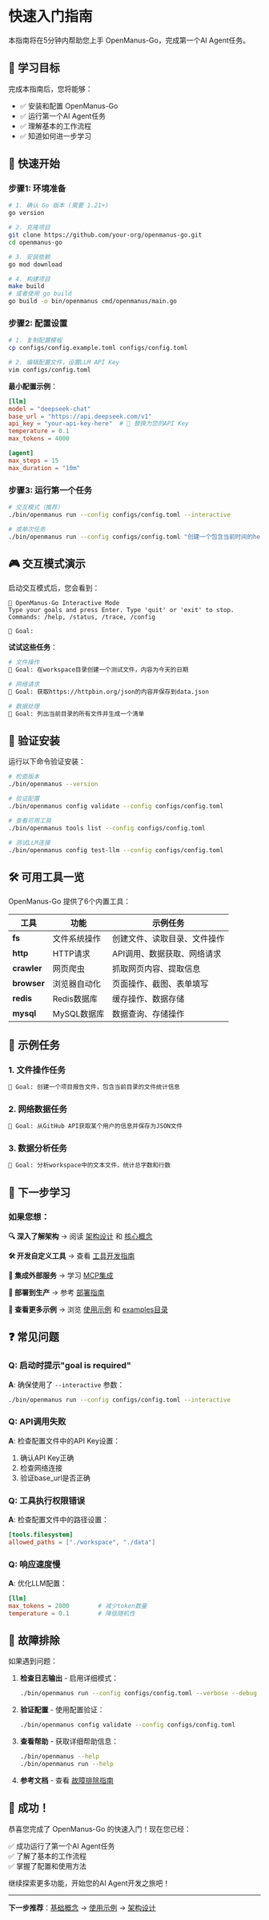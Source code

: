 # 快速入门指南

本指南将在5分钟内帮助您上手 OpenManus-Go，完成第一个AI Agent任务。

## 🎯 学习目标

完成本指南后，您将能够：
- ✅ 安装和配置 OpenManus-Go
- ✅ 运行第一个AI Agent任务
- ✅ 理解基本的工作流程
- ✅ 知道如何进一步学习

## 🚀 快速开始

### 步骤1: 环境准备

```bash
# 1. 确认 Go 版本 (需要 1.21+)
go version

# 2. 克隆项目
git clone https://github.com/your-org/openmanus-go.git
cd openmanus-go

# 3. 安装依赖
go mod download

# 4. 构建项目
make build
# 或者使用 go build
go build -o bin/openmanus cmd/openmanus/main.go
```

### 步骤2: 配置设置

```bash
# 1. 复制配置模板
cp configs/config.example.toml configs/config.toml

# 2. 编辑配置文件，设置LLM API Key
vim configs/config.toml
```

**最小配置示例**：
```toml
[llm]
model = "deepseek-chat"
base_url = "https://api.deepseek.com/v1"
api_key = "your-api-key-here"  # 🔑 替换为您的API Key
temperature = 0.1
max_tokens = 4000

[agent]
max_steps = 15
max_duration = "10m"
```

### 步骤3: 运行第一个任务

```bash
# 交互模式（推荐）
./bin/openmanus run --config configs/config.toml --interactive

# 或单次任务
./bin/openmanus run --config configs/config.toml "创建一个包含当前时间的hello.txt文件"
```

## 🎮 交互模式演示

启动交互模式后，您会看到：

```
🤖 OpenManus-Go Interactive Mode
Type your goals and press Enter. Type 'quit' or 'exit' to stop.
Commands: /help, /status, /trace, /config

🎯 Goal: 
```

**试试这些任务**：

```bash
# 文件操作
🎯 Goal: 在workspace目录创建一个测试文件，内容为今天的日期

# 网络请求
🎯 Goal: 获取https://httpbin.org/json的内容并保存到data.json

# 数据处理
🎯 Goal: 列出当前目录的所有文件并生成一个清单
```

## 🔧 验证安装

运行以下命令验证安装：

```bash
# 检查版本
./bin/openmanus --version

# 验证配置
./bin/openmanus config validate --config configs/config.toml

# 查看可用工具
./bin/openmanus tools list --config configs/config.toml

# 测试LLM连接
./bin/openmanus config test-llm --config configs/config.toml
```

## 🛠️ 可用工具一览

OpenManus-Go 提供了6个内置工具：

| 工具 | 功能 | 示例任务 |
|------|------|----------|
| **fs** | 文件系统操作 | 创建文件、读取目录、文件操作 |
| **http** | HTTP请求 | API调用、数据获取、网络请求 |
| **crawler** | 网页爬虫 | 抓取网页内容、提取信息 |
| **browser** | 浏览器自动化 | 页面操作、截图、表单填写 |
| **redis** | Redis数据库 | 缓存操作、数据存储 |
| **mysql** | MySQL数据库 | 数据查询、存储操作 |

## 📝 示例任务

### 1. 文件操作任务
```bash
🎯 Goal: 创建一个项目报告文件，包含当前目录的文件统计信息
```

### 2. 网络数据任务
```bash
🎯 Goal: 从GitHub API获取某个用户的信息并保存为JSON文件
```

### 3. 数据分析任务
```bash
🎯 Goal: 分析workspace中的文本文件，统计总字数和行数
```

## 🎯 下一步学习

### 如果您想：

**🔍 深入了解架构**
→ 阅读 [架构设计](ARCHITECTURE.md) 和 [核心概念](CONCEPTS.md)

**🛠️ 开发自定义工具**
→ 查看 [工具开发指南](TOOLS.md)

**🔌 集成外部服务**
→ 学习 [MCP集成](MCP_INTEGRATION.md)

**🚀 部署到生产**
→ 参考 [部署指南](DEPLOYMENT.md)

**📖 查看更多示例**
→ 浏览 [使用示例](EXAMPLES.md) 和 [examples目录](../examples/)

## ❓ 常见问题

### Q: 启动时提示"goal is required"
**A**: 确保使用了 `--interactive` 参数：
```bash
./bin/openmanus run --config configs/config.toml --interactive
```

### Q: API调用失败
**A**: 检查配置文件中的API Key设置：
1. 确认API Key正确
2. 检查网络连接
3. 验证base_url是否正确

### Q: 工具执行权限错误
**A**: 检查配置文件中的路径设置：
```toml
[tools.filesystem]
allowed_paths = ["./workspace", "./data"]
```

### Q: 响应速度慢
**A**: 优化LLM配置：
```toml
[llm]
max_tokens = 2000        # 减少token数量
temperature = 0.1        # 降低随机性
```

## 🚨 故障排除

如果遇到问题：

1. **检查日志输出** - 启用详细模式：
   ```bash
   ./bin/openmanus run --config configs/config.toml --verbose --debug
   ```

2. **验证配置** - 使用配置验证：
   ```bash
   ./bin/openmanus config validate --config configs/config.toml
   ```

3. **查看帮助** - 获取详细帮助信息：
   ```bash
   ./bin/openmanus --help
   ./bin/openmanus run --help
   ```

4. **参考文档** - 查看 [故障排除指南](TROUBLESHOOTING.md)

## 🎉 成功！

恭喜您完成了 OpenManus-Go 的快速入门！现在您已经：

✅ 成功运行了第一个AI Agent任务  
✅ 了解了基本的工作流程  
✅ 掌握了配置和使用方法  

继续探索更多功能，开始您的AI Agent开发之旅吧！

---

**下一步推荐**：[基础概念](CONCEPTS.md) → [使用示例](EXAMPLES.md) → [架构设计](ARCHITECTURE.md)
